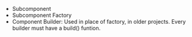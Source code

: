 - Subcomponent
- Subcomponent Factory
- Component Builder: Used in place of factory, in older projects. Every builder must have a build() funtion.
